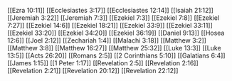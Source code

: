 [[Ezra 10:11]]
[[Ecclesiastes 3:17]]
[[Ecclesiastes 12:14]]
[[Isaiah 21:12]]
[[Jeremiah 3:22]]
[[Jeremiah 7:3]]
[[Ezekiel 7:3]]
[[Ezekiel 7:8]]
[[Ezekiel 7:27]]
[[Ezekiel 14:6]]
[[Ezekiel 18:21]]
[[Ezekiel 33:9]]
[[Ezekiel 33:11]]
[[Ezekiel 33:20]]
[[Ezekiel 34:20]]
[[Ezekiel 36:19]]
[[Daniel 9:13]]
[[Hosea 12:6]]
[[Joel 2:12]]
[[Zechariah 1:4]]
[[Malachi 3:18]]
[[Matthew 3:2]]
[[Matthew 3:8]]
[[Matthew 16:27]]
[[Matthew 25:32]]
[[Luke 13:3]]
[[Luke 13:5]]
[[Acts 26:20]]
[[Romans 2:5]]
[[2 Corinthians 5:10]]
[[Galatians 6:4]]
[[James 1:15]]
[[1 Peter 1:17]]
[[Revelation 2:5]]
[[Revelation 2:16]]
[[Revelation 2:21]]
[[Revelation 20:12]]
[[Revelation 22:12]]
